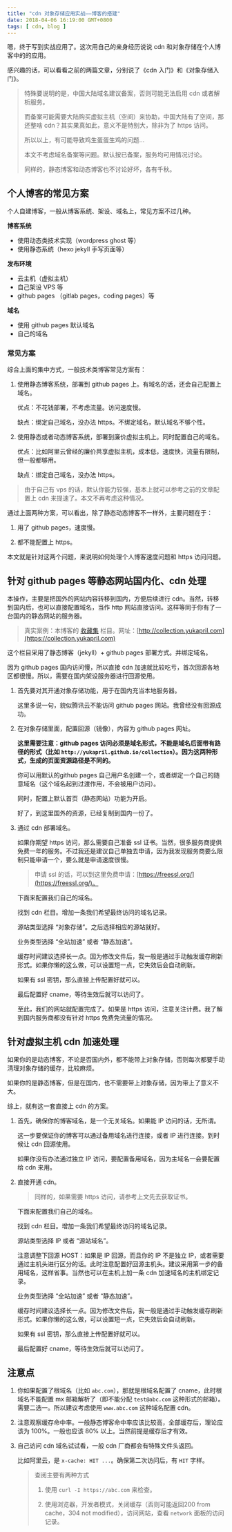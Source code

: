 ```yaml
---
title: "cdn 对象存储应用实战——博客的搭建"
date: 2018-04-06 16:19:00 GMT+0800
tags: [ cdn, blog ]
---
```


嗯，终于写到实战应用了。这次用自己的亲身经历说说 cdn 和对象存储在个人博客中的的应用。

感兴趣的话，可以看看之前的两篇文章，分别说了《cdn 入门》和《对象存储入门》。

<!-- truncate -->

> 特殊要说明的是，中国大陆域名建议备案，否则可能无法启用 cdn 或者解析服务。
>
> 而备案可能需要大陆购买虚拟主机（空间）来协助，中国大陆有了空间，那还整啥 cdn？其实果真如此，意义不是特别大，除非为了 https 访问。
>
> 所以以上，有可能导致鸡生蛋蛋生鸡的问题...
>
> 本文不考虑域名备案等问题。默认按已备案，服务均可用情况讨论。
>
> 同样的，静态博客和动态博客也不讨论好坏，各有千秋。

## 个人博客的常见方案

个人自建博客，一般从博客系统、架设、域名上，常见方案不过几种。

**博客系统**

* 使用动态类技术实现（wordpress ghost 等）
* 使用静态系统（hexo jekyll 手写页面等）

**发布环境**

* 云主机（虚拟主机）
* 自己架设 VPS 等
* github pages （gitlab pages，coding pages）等

**域名**

* 使用 github pages 默认域名
* 自己的域名

### 常见方案

综合上面的集中方式，一般技术类博客常见方案有：

1. 使用静态博客系统，部署到 github pages 上。有域名的话，还会自己配置上域名。

   优点：不花钱部署，不考虑流量。访问速度慢。

   缺点：绑定自己域名，没办法 https。不绑定域名，默认域名不够个性。

2. 使用静态或者动态博客系统，部署到廉价虚拟主机上。同时配置自己的域名。

   优点：比如阿里云曾经的廉价共享虚拟主机，成本低，速度快，流量有限制，但一般都够用。

   缺点：绑定自己域名，没办法 https。

> 由于自己有 vps 的话，默认你能力较强，基本上就可以参考之前的文章配置上 cdn 来提速了。本文不再考虑这种情况。

通过上面两种方案，可以看出，除了静态动态博客不一样外，主要问题在于：

1. 用了 github pages，速度慢。

2. 都不能配置上 https。

本文就是针对这两个问题，来说明如何处理个人博客速度问题和 https 访问问题。

## 针对 github pages 等静态网站国内化、cdn 处理

本操作，主要是把国外的网站内容转移到国内，方便后续进行 cdn。当然，转移到国内后，也可以直接配置域名，当作 http 网站直接访问。这样等同于你有了一台国内的静态网站的服务器。

> 真实案例：本博客的 [收藏集](https://collection.yukapril.com) 栏目。网址：[http://collection.yukapril.com](https://collection.yukapril.com)

这个栏目采用了静态博客（jekyll）+ github pages 部署方式。并绑定域名。

因为 github pages 国内访问慢，所以直接 cdn 加速就比较吃亏，首次回源各地区都很慢。所以，需要在国内架设服务器进行回源使用。

1. 首先要对其开通对象存储功能，用于在国内充当本地服务器。

   这里多说一句，貌似腾讯云不能访问 github pages 网站。我曾经没有回源成功。

2. 在对象存储里面，配置回源（镜像），内容为 github pages 网址。

   **这里需要注意：github pages 访问必须是域名形式，不能是域名后面带有路径的形式（比如 `http://yukapril.github.io/collection`）。因为这两种形式，生成的页面资源路径是不同的。**

   你可以用默认的github pages 自己用户名创建一个，或者绑定一个自己的随意域名（这个域名起到过渡作用，不会被用户访问）。

   同时，配置上默认首页（静态网站）功能为开启。

   好了，到这里国外的资源，已经复制到国内一份了。

3. 通过 cdn 部署域名。

   如果你期望 https 访问，那么需要自己准备 ssl 证书。当然，很多服务商提供免费一年的服务。不过我还是建议自己单独去申请，因为我发现服务商要么限制只能申请一个，要么就是申请速度很慢。

   > 申请 ssl 的话，可以到这里免费申请：[https://freessl.org/](https://freessl.org/)。

   下面来配置我们自己的域名。

   找到 cdn 栏目。增加一条我们希望最终访问的域名记录。

   源站类型选择 “对象存储”。之后选择相应的源站就好。

   业务类型选择 “全站加速” 或者 “静态加速”。

   缓存时间建议选择长一点。因为修改文件后，我一般是通过手动触发缓存刷新形式。如果你懒的这么做，可以设置短一点，它失效后会自动刷新。

   如果有 ssl 密钥，那么直接上传配置好就可以。

   最后配置好 cname，等待生效后就可以访问了。

   至此，我们的网站就配置完成了。如果是 https 访问，注意关注计费。我了解到国内服务商都没有针对 https 免费免流量的情况。

## 针对虚拟主机 cdn 加速处理

如果你的是动态博客，不论是否国内外，都不能带上对象存储，否则每次都要手动清理对象存储的缓存，比较麻烦。

如果你的是静态博客，但是在国内，也不需要带上对象存储，因为带上了意义不大。

综上，就有这一套直接上 cdn 的方案。

1. 首先，确保你的博客域名，是一个无关域名。如果能 IP 访问的话，无所谓。

   这一步要保证你的博客可以通过备用域名进行连接，或者 IP 进行连接。到时候让 cdn 回源使用。

   如果你没有办法通过独立 IP 访问，要配置备用域名，因为主域名一会要配置给 cdn 来用。

2. 直接开通 cdn。

   > 同样的，如果需要 https 访问，请参考上文先去获取证书。

   下面来配置我们自己的域名。

   找到 cdn 栏目。增加一条我们希望最终访问的域名记录。

   源站类型选择 IP 或者 “源站域名”。

   注意调整下回源 HOST：如果是 IP 回源，而且你的 IP 不是独立 IP，或者需要通过主机头进行区分的话。此时注意配置好回源主机头。建议采用第一步的备用域名，这样省事。当然也可以在主机上加一条 cdn 加速域名的主机绑定记录。

   业务类型选择 “全站加速” 或者 “静态加速”。

   缓存时间建议选择长一点。因为修改文件后，我一般是通过手动触发缓存刷新形式。如果你懒的这么做，可以设置短一点，它失效后会自动刷新。

   如果有 ssl 密钥，那么直接上传配置好就可以。

   最后配置好 cname，等待生效后就可以访问了。

## 注意点

1. 你如果配置了根域名（比如 `abc.com`），那就是根域名配置了 cname，此时根域名不能配置 mx 邮箱解析了（即不能分配 `test@abc.com` 这种形式的邮箱）。需要二选一。所以建议考虑使用 `www.abc.com` 这种域名配置 cdn。

2. 注意观察缓存命中率。一般静态博客命中率应该比较高，全部缓存后，理论应该为 100%。一般也应该 80% 以上。当然前提是缓存后才有效。

3. 自己访问 cdn 域名试试看，一般 cdn 厂商都会有特殊文件头返回。

   比如阿里云，是 `x-cache: HIT ...`。确保第二次访问后，有 `HIT` 字样。

   > 查阅主要有两种方式
   >
   > 1. 使用 `curl -I https://abc.com` 来检查。
   >
   > 2. 使用浏览器，开发者模式，关闭缓存（否则可能返回200 from cache，304 not modified），访问网站，查看 `network` 面板的访问记录。
